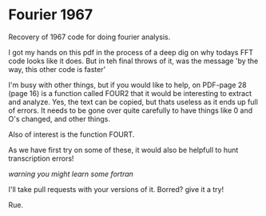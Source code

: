 # Fourier 1967
Recovery of 1967 code for doing fourier analysis. 

I got my hands on this pdf in the process of a deep dig on why todays FFT code looks like it does.
But in teh final throws of it, was the message 'by the way, this other code is faster'

I'm busy with other things, but if you would like to help, on PDF-page 28 (page 16) is a function called FOUR2 that it would be interesting to extract and analyze.
Yes, the text can be copied, but thats useless as it ends up full of errors. It needs to be gone over quite carefully to have things like 0 and O's changed, and other things.

Also of interest is the function FOURT.

As we have first try on some of these, it would also be helpfull to hunt transcription errors!

*warning you might learn some fortran*

I'll take pull requests with your versions of it. 
   Borred? give it a try!

   Rue.
